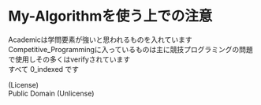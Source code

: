 # My-Algorithmを使う上での注意
Academicは学問要素が強いと思われるものを入れています  
Competitive_Programmingに入っているものは主に競技プログラミングの問題で使用しその多くはverifyされています  
すべて 0_indexed です  
  
(License)  
Public Domain (Unlicense)

